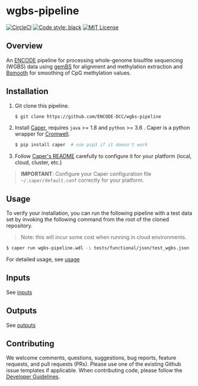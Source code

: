 # wgbs-pipeline

[![CircleCI](https://circleci.com/gh/ENCODE-DCC/wgbs-pipeline.svg?style=svg)](https://circleci.com/gh/ENCODE-DCC/wgbs-pipeline)
[![Code style: black](https://img.shields.io/badge/code%20style-black-000000.svg)](https://github.com/psf/black)
[![MIT License](https://img.shields.io/badge/license-MIT-green)](LICENSE)

## Overview

An [ENCODE](https://www.encodeproject.org/) pipeline for processing whole-genome bisulfite sequencing (WGBS) data using [gemBS](https://github.com/heathsc/gemBS) for alignment and methylation extraction and [Bsmooth](https://bioconductor.org/packages/release/bioc/html/bsseq.html) for smoothing of CpG methylation values.

## Installation

1. Git clone this pipeline.
    ```bash
    $ git clone https://github.com/ENCODE-DCC/wgbs-pipeline
    ```

2. Install [Caper](https://github.com/ENCODE-DCC/caper), requires `java` >= 1.8 and `python` >= 3.6 . Caper is a python wrapper for [Cromwell](https://github.com/broadinstitute/cromwell).
    ```bash
    $ pip install caper  # use pip3 if it doesn't work
    ```

3. Follow [Caper's README](https://github.com/ENCODE-DCC/caper) carefully to configure it for your platform (local, cloud, cluster, etc.)
> **IMPORTANT**: Configure your Caper configuration file `~/.caper/default.conf` correctly for your platform.

## Usage

To verify your installation, you can run the following pipeline with a test data set by invoking the following command from the root of the cloned repository.

> Note: this will incur some cost when running in cloud environments.

```bash
$ caper run wgbs-pipeline.wdl -i tests/functional/json/test_wgbs.json
```

For detailed usage, see [usage](docs/usage.md)

## Inputs

See [inputs](docs/reference.md#inputs)


## Outputs

See [outputs](docs/reference.md#outputs)

## Contributing

We welcome comments, questions, suggestions, bug reports, feature requests, and pull requests (PRs). Please use one of the existing Github issue templates if applicable. When contributing code, please follow the [Developer Guidelines](docs/CONTRIBUTING.md#developer-guidelines).

